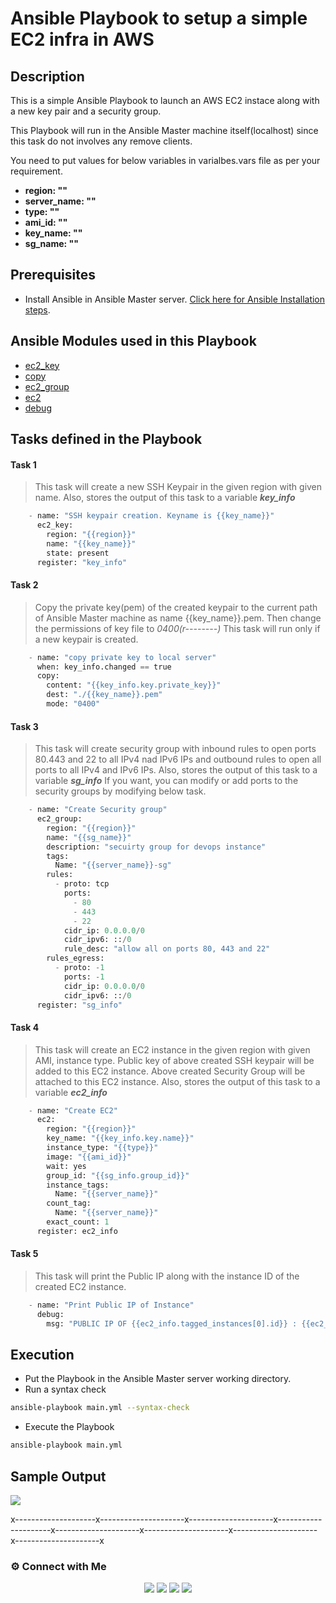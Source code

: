 # Ansible Playbook to setup a simple EC2 infra in AWS

## Description

This is a simple Ansible Playbook to launch an AWS EC2 instace along with a new key pair and a security group.

This Playbook will run in the Ansible Master machine itself(localhost) since this task do not involves any remove clients.

You need to put values for below variables in varialbes.vars file as per your requirement.

- **region: ""**
- **server_name: ""**
- **type: ""**
- **ami_id: ""**
- **key_name: ""**
- **sg_name: ""**


## Prerequisites

- Install Ansible in Ansible Master server. [Click here for Ansible Installation steps](https://docs.ansible.com/ansible/latest/installation_guide/intro_installation.html).

 ## Ansible Modules used in this Playbook
- [ec2_key](https://docs.ansible.com/ansible/latest/collections/amazon/aws/ec2_key_module.html)
- [copy](https://docs.ansible.com/ansible/latest/collections/ansible/builtin/copy_module.html)
- [ec2_group](https://docs.ansible.com/ansible/latest/collections/amazon/aws/ec2_group_module.html)
- [ec2](https://docs.ansible.com/ansible/latest/collections/amazon/aws/ec2_module.html)
- [debug](https://docs.ansible.com/ansible/latest/collections/ansible/builtin/debug_module.html)

 ## Tasks defined in the Playbook

 #### Task 1

>This task will create a new SSH Keypair in the given region with given name.
>Also, stores the output of this task to a variable ***key_info***

```python
    - name: "SSH keypair creation. Keyname is {{key_name}}"
      ec2_key:
        region: "{{region}}"
        name: "{{key_name}}"
        state: present
      register: "key_info"
```

 #### Task 2

>Copy the private key(pem) of the created keypair to the current path of Ansible Master machine as name {{key_name}}.pem.
>Then change the permissions of key file to *0400(r--------)*
>This task will run only if a new keypair is created.

```python
    - name: "copy private key to local server"
      when: key_info.changed == true
      copy:
        content: "{{key_info.key.private_key}}"
        dest: "./{{key_name}}.pem"
        mode: "0400"
```
 #### Task 3

>This task will create security group with inbound rules to open ports 80.443 and 22 to all IPv4 nad IPv6 IPs and outbound rules to open all ports to all IPv4 and IPv6 IPs.
>Also, stores the output of this task to a variable ***sg_info***
>If you want, you can modify or add ports to the security groups by modifying below task.

```python
    - name: "Create Security group"
      ec2_group:
        region: "{{region}}"
        name: "{{sg_name}}"
        description: "secuirty group for devops instance"
        tags:
          Name: "{{server_name}}-sg"          
        rules:
          - proto: tcp
            ports:
              - 80
              - 443
              - 22
            cidr_ip: 0.0.0.0/0
            cidr_ipv6: ::/0
            rule_desc: "allow all on ports 80, 443 and 22"
        rules_egress:
          - proto: -1
            ports: -1
            cidr_ip: 0.0.0.0/0
            cidr_ipv6: ::/0
      register: "sg_info"

```

 #### Task 4

>This task will create an EC2 instance in the given region with given AMI, instance type.
>Public key of above created SSH keypair will be added to this EC2 instance.
>Above created Security Group will be attached to this EC2 instance.
>Also, stores the output of this task to a variable ***ec2_info***

```python
    - name: "Create EC2"
      ec2:
        region: "{{region}}"
        key_name: "{{key_info.key.name}}"
        instance_type: "{{type}}"
        image: "{{ami_id}}"
        wait: yes
        group_id: "{{sg_info.group_id}}"
        instance_tags:
          Name: "{{server_name}}"
        count_tag:
          Name: "{{server_name}}"
        exact_count: 1
      register: ec2_info
```
 #### Task 5

>This task will print the Public IP along with the instance ID of the created EC2 instance.

```python
    - name: "Print Public IP of Instance"
      debug:
        msg: "PUBLIC IP OF {{ec2_info.tagged_instances[0].id}} : {{ec2_info.tagged_instances[0].public_ip}}"
```

 ## Execution
 - Put the Playbook in the Ansible Master server working directory.
 - Run a syntax check
 ```bash
ansible-playbook main.yml --syntax-check
```
 - Execute the Playbook
 ```bash
ansible-playbook main.yml
```
 ## Sample Output

![](https://i.ibb.co/QKLHrMZ/execution.png)

x--------------------x---------------------x---------------------x---------------------x---------------------x---------------------x---------------------x---------------------x

### ⚙️ Connect with Me 

<p align="center">
<a href="mailto:dilshad.lalu@gmail.com"><img src="https://img.shields.io/badge/Gmail-D14836?style=for-the-badge&logo=gmail&logoColor=white"/></a>
<a href="https://www.linkedin.com/in/dilshadkp/"><img src="https://img.shields.io/badge/LinkedIn-0077B5?style=for-the-badge&logo=linkedin&logoColor=white"/></a> 
<a href="https://www.instagram.com/dilshad_a.k.a_lalu/"><img src="https://img.shields.io/badge/Instagram-E4405F?style=for-the-badge&logo=instagram&logoColor=white"/></a>
<a href="https://wa.me/%2B919567344212?text=This%20message%20from%20GitHub."><img src="https://img.shields.io/badge/WhatsApp-25D366?style=for-the-badge&logo=whatsapp&logoColor=white"/></a><br />
